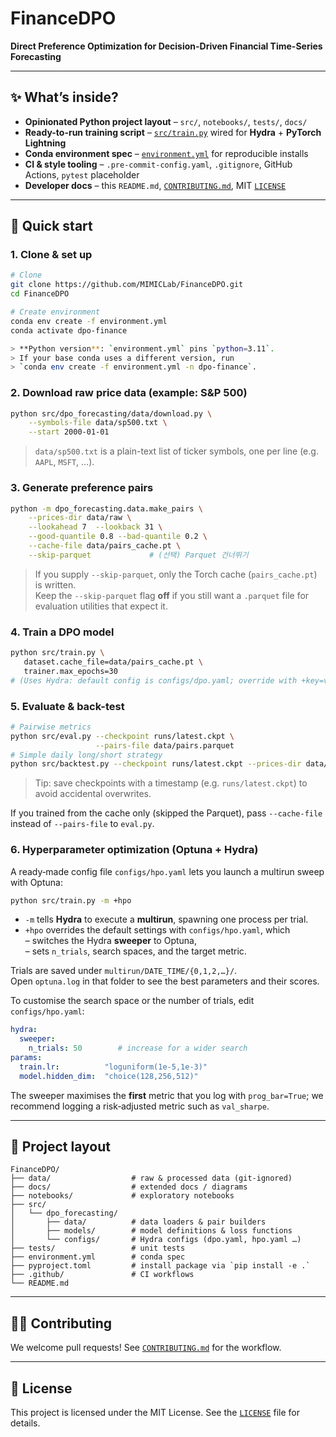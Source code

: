 # FinanceDPO

**Direct Preference Optimization for Decision-Driven Financial Time-Series Forecasting**

---

## ✨ What’s inside?

* **Opinionated Python project layout** – `src/`, `notebooks/`, `tests/`, `docs/`
* **Ready-to-run training script** – [`src/train.py`](src/train.py) wired for **Hydra** + **PyTorch Lightning**
* **Conda environment spec** – [`environment.yml`](environment.yml) for reproducible installs
* **CI & style tooling** – `.pre-commit-config.yaml`, `.gitignore`, GitHub Actions, `pytest` placeholder
* **Developer docs** – this `README.md`, [`CONTRIBUTING.md`](CONTRIBUTING.md), MIT [`LICENSE`](LICENSE)

---

## 🔧 Quick start

### 1. Clone & set up
```bash
# Clone
git clone https://github.com/MIMICLab/FinanceDPO.git
cd FinanceDPO

# Create environment
conda env create -f environment.yml
conda activate dpo-finance

> **Python version**: `environment.yml` pins `python=3.11`.  
> If your base conda uses a different version, run  
> `conda env create -f environment.yml -n dpo-finance`.
```

### 2. Download raw price data (example: S&P 500)
```bash
python src/dpo_forecasting/data/download.py \
    --symbols-file data/sp500.txt \
    --start 2000-01-01
```
> `data/sp500.txt` is a plain-text list of ticker symbols, one per line (e.g. `AAPL`, `MSFT`, …).

### 3. Generate preference pairs
```bash
python -m dpo_forecasting.data.make_pairs \
    --prices-dir data/raw \
    --lookahead 7  --lookback 31 \
    --good-quantile 0.8 --bad-quantile 0.2 \
    --cache-file data/pairs_cache.pt \
    --skip-parquet             # (선택) Parquet 건너뛰기
```
> If you supply `--skip-parquet`, only the Torch cache (`pairs_cache.pt`) is written.  
> Keep the `--skip-parquet` flag **off** if you still want a `.parquet` file for evaluation utilities that expect it.

### 4. Train a DPO model
```bash
python src/train.py \
   dataset.cache_file=data/pairs_cache.pt \
   trainer.max_epochs=30
# (Uses Hydra: default config is configs/dpo.yaml; override with +key=value)
```

### 5. Evaluate & back-test
```bash
# Pairwise metrics
python src/eval.py --checkpoint runs/latest.ckpt \
                   --pairs-file data/pairs.parquet 
# Simple daily long/short strategy
python src/backtest.py --checkpoint runs/latest.ckpt --prices-dir data/raw
```
> Tip: save checkpoints with a timestamp (e.g. `runs/latest.ckpt`) to avoid accidental overwrites.

If you trained from the cache only (skipped the Parquet), pass `--cache-file` instead of `--pairs-file` to `eval.py`.

### 6. Hyperparameter optimization (Optuna + Hydra)

A ready‑made config file `configs/hpo.yaml` lets you launch a multirun sweep with Optuna:

```bash
python src/train.py -m +hpo
```

* `-m` tells **Hydra** to execute a **multirun**, spawning one process per trial.  
* `+hpo` overrides the default settings with `configs/hpo.yaml`, which  
  – switches the Hydra **sweeper** to Optuna,  
  – sets `n_trials`, search spaces, and the target metric.

Trials are saved under `multirun/DATE_TIME/{0,1,2,…}/`.  
Open `optuna.log` in that folder to see the best parameters and their scores.

To customise the search space or the number of trials, edit `configs/hpo.yaml`:

```yaml
hydra:
  sweeper:
    n_trials: 50        # increase for a wider search
params:
  train.lr:          "loguniform(1e-5,1e-3)"
  model.hidden_dim:  "choice(128,256,512)"
```

The sweeper maximises the **first** metric that you log with `prog_bar=True`; we recommend logging a risk‑adjusted metric such as `val_sharpe`.

---

## 📂 Project layout
```
FinanceDPO/
├── data/                  # raw & processed data (git-ignored)
├── docs/                  # extended docs / diagrams
├── notebooks/             # exploratory notebooks
├── src/
│   └── dpo_forecasting/
│       ├── data/          # data loaders & pair builders
│       ├── models/        # model definitions & loss functions
│       └── configs/       # Hydra configs (dpo.yaml, hpo.yaml …)
├── tests/                 # unit tests
├── environment.yml        # conda spec
├── pyproject.toml         # install package via `pip install -e .`
├── .github/               # CI workflows
└── README.md
```

---

## 🧑‍💻 Contributing

We welcome pull requests! See [`CONTRIBUTING.md`](CONTRIBUTING.md) for the workflow.

---

## 📜 License

This project is licensed under the MIT License. See the [`LICENSE`](LICENSE) file for details.
